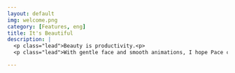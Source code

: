 ```yaml
---
layout: default
img: welcome.png
category: [Features, eng]
title: It's Beautiful
description: |
  <p class="lead">Beauty is productivity.<p>
  <p class="lead">With gentle face and smooth animations, I hope Pace can be a product that delights you.</p>

---
```

